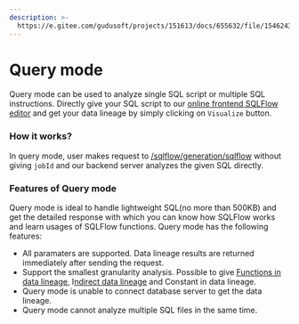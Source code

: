```yaml
---
description: >-
  https://e.gitee.com/gudusoft/projects/151613/docs/655632/file/1546243?sub_id=5928451
---
```


# Query mode

Query mode can be used to analyze single SQL script or multiple SQL instructions. Directly give your SQL script to our [online frontend SQLFlow editor](https://sqlflow.gudusoft.com/#/) and get your data lineage by simply clicking on `Visualize` button.&#x20;

### How it works?

In query mode, user makes request to [/sqlflow/generation/sqlflow](../../../api-docs/sqlflow-rest-api-reference/generation-interface/sqlflow-generation-sqlflow.md) without giving `jobId` and our backend server analyzes the given SQL directly.&#x20;

### Features of Query mode

Query mode is ideal to handle lightweight SQL(no more than 500KB) and get the detailed response with which you can know how SQLFlow works and learn usages of SQLFlow functions. Query mode  has the following features:

* All paramaters are supported. Data lineage results are returned immediately after sending the request.
* Support the smallest granularity analysis. Possible to give [Functions in data lineage](../../../concepts/data-lineage/aggregate-function-and-dataflow.md), I[ndirect data lineage](../../../concepts/data-lineage/indirect-dataflow.md) and Constant in data lineage.
* Query mode is unable to connect database server to get the data lineage.
* Query mode cannot analyze multiple SQL files in the same time.
